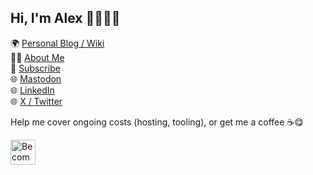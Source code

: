 ## Hi, I'm Alex 👋👨🏻‍💻

🌍 <a href="https://alexn.org/">Personal Blog / Wiki</a> <br>
🙋‍♂️ <a href="https://alexn.org/about/" rel="me">About Me</a> <br>
📨 <a href="https://alexn.org/subscribe/">Subscribe</a> <br>
🌐 <a rel="me" href="https://hachyderm.io/@alexelcu">Mastodon</a> <br>
🌐 <a rel="me" href="https://www.linkedin.com/in/alexelcu/">LinkedIn</a> <br>
🌐 <a rel="me" href="https://twitter.com/alexelcu">X / Twitter</a> <br>

Help me cover ongoing costs (hosting, tooling), or get me a coffee ☕️😋

<a href="https://www.patreon.com/bePatron?u=6102596"><img label="Become a Patron!" alt="Become a Patron!" title="Become a Patron!" src="https://c5.patreon.com/external/logo/become_a_patron_button@2x.png" target="_blank" height="40" /></a>
